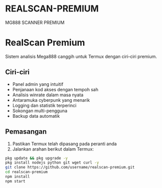 # REALSCAN-PREMIUM
MG888 SCANNER PREMIUM
# RealScan Premium

Sistem analisis Mega888 canggih untuk Termux dengan ciri-ciri premium.

## Ciri-ciri

- Panel admin yang intuitif
- Penjanaan kod akses dengan tempoh sah
- Analisis winrate dalam masa nyata
- Antaramuka cyberpunk yang menarik
- Logging dan statistik terperinci
- Sokongan multi-pengguna
- Backup data automatik

## Pemasangan

1. Pastikan Termux telah dipasang pada peranti anda
2. Jalankan arahan berikut dalam Termux:

```bash
pkg update && pkg upgrade -y
pkg install nodejs python git wget curl -y
git clone https://github.com/username/realscan-premium.git
cd realscan-premium
npm install
npm start
